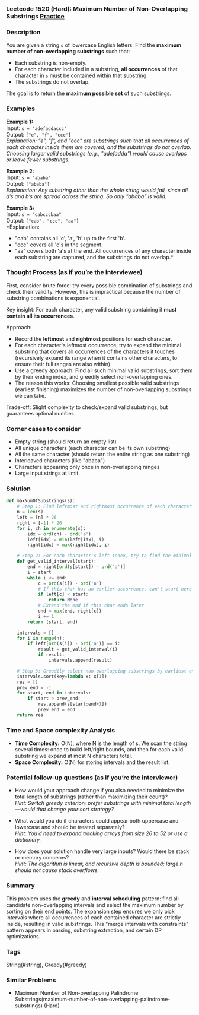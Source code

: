 ### Leetcode 1520 (Hard): Maximum Number of Non-Overlapping Substrings [Practice](https://leetcode.com/problems/maximum-number-of-non-overlapping-substrings)

### Description  
You are given a string `s` of lowercase English letters. Find the **maximum number of non-overlapping substrings** such that:
- Each substring is non-empty.
- For each character included in a substring, **all occurrences** of that character in `s` must be contained within that substring.
- The substrings do not overlap.

The goal is to return the **maximum possible set** of such substrings.

### Examples  

**Example 1:**  
Input: `s = "adefaddaccc"`  
Output: `["e", "f", "ccc"]`  
*Explanation: "e", "f", and "ccc" are substrings such that all occurrences of each character inside them are covered, and the substrings do not overlap. Choosing larger valid substrings (e.g., "adefadda") would cause overlaps or leave fewer substrings.*

**Example 2:**  
Input: `s = "ababa"`  
Output: `["ababa"]`  
*Explanation: Any substring other than the whole string would fail, since all a’s and b’s are spread across the string. So only "ababa" is valid.*

**Example 3:**  
Input: `s = "cabcccbaa"`  
Output: `["cab", "ccc", "aa"]`  
*Explanation:  
- "cab" contains all 'c', 'a', 'b' up to the first 'b'.  
- "ccc" covers all 'c's in the segment.  
- "aa" covers both 'a's at the end.
All occurrences of any character inside each substring are captured, and the substrings do not overlap.*

### Thought Process (as if you’re the interviewee)  
First, consider brute force: try every possible combination of substrings and check their validity. However, this is impractical because the number of substring combinations is exponential.

Key insight: For each character, any valid substring containing it **must contain all its occurrences**.

Approach:
- Record the **leftmost** and **rightmost** positions for each character.
- For each character's leftmost occurrence, try to expand the minimal substring that covers all occurrences of the characters it touches (recursively expand its range when it contains other characters, to ensure their full ranges are also within).
- Use a greedy approach: Find all such minimal valid substrings, sort them by their ending index, and greedily select non-overlapping ones.
- The reason this works: Choosing smallest possible valid substrings (earliest finishing) maximizes the number of non-overlapping substrings we can take.

Trade-off: Slight complexity to check/expand valid substrings, but guarantees optimal number.

### Corner cases to consider  
- Empty string (should return an empty list)
- All unique characters (each character can be its own substring)
- All the same character (should return the entire string as one substring)
- Interleaved characters (like "ababa")
- Characters appearing only once in non-overlapping ranges
- Large input strings at limit

### Solution

```python
def maxNumOfSubstrings(s):
    # Step 1: Find leftmost and rightmost occurrence of each character
    n = len(s)
    left = [n] * 26
    right = [-1] * 26
    for i, ch in enumerate(s):
        idx = ord(ch) - ord('a')
        left[idx] = min(left[idx], i)
        right[idx] = max(right[idx], i)

    # Step 2: For each character's left index, try to find the minimal valid substring
    def get_valid_interval(start):
        end = right[ord(s[start]) - ord('a')]
        i = start
        while i <= end:
            c = ord(s[i]) - ord('a')
            # If this char has an earlier occurrence, can't start here
            if left[c] < start:
                return None
            # Extend the end if this char ends later
            end = max(end, right[c])
            i += 1
        return (start, end)

    intervals = []
    for i in range(n):
        if left[ord(s[i]) - ord('a')] == i:
            result = get_valid_interval(i)
            if result:
                intervals.append(result)

    # Step 3: Greedily select non-overlapping substrings by earliest end
    intervals.sort(key=lambda x: x[1])
    res = []
    prev_end = -1
    for start, end in intervals:
        if start > prev_end:
            res.append(s[start:end+1])
            prev_end = end
    return res
```

### Time and Space complexity Analysis  

- **Time Complexity:** O(N), where N is the length of s. We scan the string several times: once to build left/right bounds, and then for each valid substring we expand at most N characters total.
- **Space Complexity:** O(N) for storing intervals and the result list.

### Potential follow-up questions (as if you’re the interviewer)  

- How would your approach change if you also needed to minimize the total length of substrings (rather than maximizing their count)?  
  *Hint: Switch greedy criterion; prefer substrings with minimal total length—would that change your sort strategy?*

- What would you do if characters could appear both uppercase and lowercase and should be treated separately?  
  *Hint: You'd need to expand tracking arrays from size 26 to 52 or use a dictionary.*

- How does your solution handle very large inputs? Would there be stack or memory concerns?  
  *Hint: The algorithm is linear, and recursive depth is bounded; large n should not cause stack overflows.*

### Summary
This problem uses the **greedy** and **interval scheduling** pattern: find all candidate non-overlapping intervals and select the maximum number by sorting on their end points. The expansion step ensures we only pick intervals where all occurrences of each contained character are strictly inside, resulting in valid substrings. This "merge intervals with constraints" pattern appears in parsing, substring extraction, and certain DP optimizations.

### Tags
String(#string), Greedy(#greedy)

### Similar Problems
- Maximum Number of Non-overlapping Palindrome Substrings(maximum-number-of-non-overlapping-palindrome-substrings) (Hard)